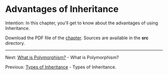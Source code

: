 # Advantages of Inheritance

Intention: In this chapter, you'll get to know about the advantages of using Inheritance.

Download the PDF file of the [chapter](chapter_15.pdf). Sources are available in the <b>src</b> directory. 

<hr>

Next: [What is Polymorphism?](chapter_16.md "What is Polymorphism?") - What is Polymorphism?

Previous: [Types of Inheritance](chapter_14.md "Types of Inheritance") - Types of Inheritance.